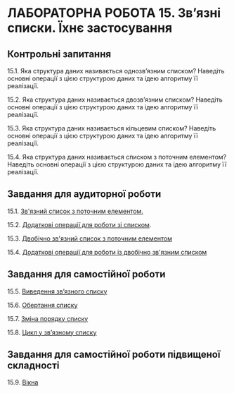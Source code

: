ЛАБОРАТОРНА РОБОТА 15. Зв’язні списки. Їхнє застосування
=============
Контрольні запитання
------------------
15.1.	Яка структура даних називається однозв’язним списком? Наведіть основні операції з цією структурою даних та ідею алгоритму її реалізації.

15.2.	Яка структура даних називається двозв’язним списком? Наведіть основні операції з цією структурою даних та ідею алгоритму її реалізації.

15.3.	Яка структура даних називається кільцевим списком? Наведіть основні операції з цією структурою даних та ідею алгоритму її реалізації.

15.4.	Яка структура даних називається списком з поточним елементом? Наведіть основні операції з цією структурою даних та ідею алгоритму її реалізації.



Завдання для аудиторної роботи
--------------
15.1. [Зв'язний список з поточним елементом.](task1/ReadMe.md)

15.2. [Додаткові операції для роботи зі списком](task2/ReadMe.md).

15.3. [Двобічно зв'язний список з поточним елементом](task3/ReadMe.md)

15.4. [Додаткові операції для роботи із двобічно зв'язним списком](task4/ReadMe.md)


Завдання для самостійної роботи
------------------

15.5.
[Виведення зв’язного списку](https://www.e-olymp.com/uk/problems/7452)

15.6.
[Обертання списку](https://www.e-olymp.com/uk/problems/7453)

15.7.
[Зміна порядку списку](https://www.e-olymp.com/uk/problems/7468)

15.8.
[Цикл у зв’язному списку](https://www.e-olymp.com/uk/problems/7454)


Завдання для самостійної роботи підвищеної складності
------------------

15.9.
[Вікна](https://www.e-olymp.com/uk/problems/2397)






